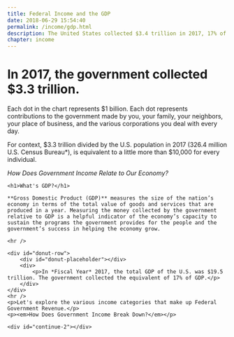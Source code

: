 ```yaml
---
title: Federal Income and the GDP
date: 2018-06-29 15:54:40
permalink: /income/gdp.html
description: The United States collected $3.4 trillion in 2017, 17% of the GDP.
chapter: income
---
```


# In 2017, the government collected <span class="strong">$3.3 trillion</span>.

<div id="viz"></div>

<section id="income-facts" class="sr-only fact-box fact-box--out-down">
    <p>Each dot in the chart represents $1 billion. Each dot represents contributions to the government made by you, your family, your neighbors, your place of business, and the various corporations you deal with every day.</p>
    <p>For context, $3.3 trillion divided by the U.S. population in 2017 (326.4 million U.S. Census Bureau*), is equivalent to a little more than $10,000 for every individual.</p>
    <p><em>How Does Government Income Relate to Our Economy?</em></p>
    <div id="continue-1"></div>
</section>

<section id="gdp-facts" class="sr-only fact-box fact-box--out-left">
    
    <h1>What's GDP?</h1>

    **Gross Domestic Product (GDP)** measures the size of the nation’s economy in terms of the total value of goods and services that are produced in a year. Measuring the money collected by the government relative to GDP is a helpful indicator of the economy’s capacity to sustain the programs the government provides for the people and the government’s success in helping the economy grow.
    
    <hr />

    <div id="donut-row">
        <div id="donut-placeholder"></div>
        <div>
            <p>In *Fiscal Year* 2017, the total GDP of the U.S. was $19.5 trillion. The government collected the equivalent of 17% of GDP.</p>
        </div>
    </div>
    <hr />
    <p>Let's explore the various income categories that make up Federal Government Revenue.</p>
    <p><em>How Does Government Income Break Down?</em></p>

    <div id="continue-2"></div>
    
</section>

<script src="../assets/income/incomeToGdp.js" />
